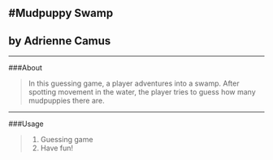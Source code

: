 #Mudpuppy Swamp
----
## by Adrienne Camus

----
###About
> In this guessing game, a player adventures into a swamp. After spotting movement in the water, the player tries to guess how many mudpuppies there are.

----
###Usage
> 1. Guessing game
> 2. Have fun!
